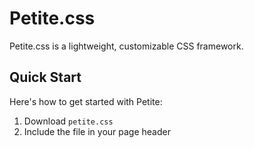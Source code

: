 # Petite.css

Petite.css is a lightweight, customizable CSS framework.

## Quick Start

Here's how to get started with Petite:

1. Download ``petite.css``
2. Include the file in your page header
